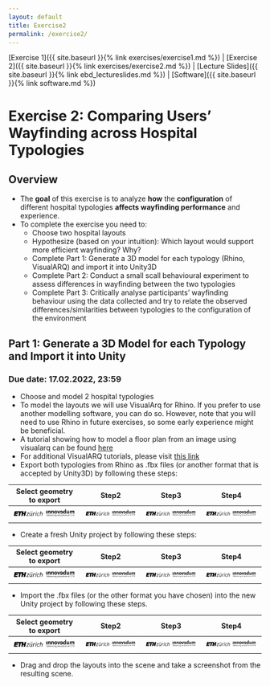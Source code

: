 ```yaml
---
layout: default
title: Exercise2
permalink: /exercise2/
---
```


[Exercise 1]({{ site.baseurl }}{% link exercises/exercise1.md %}) | [Exercise 2]({{ site.baseurl }}{% link exercises/exercise2.md %}) | [Lecture Slides]({{ site.baseurl }}{% link ebd_lectureslides.md %}) | [Software]({{ site.baseurl }}{% link software.md %})

#  Exercise 2: Comparing Users’ Wayfinding across Hospital Typologies

## Overview

- The **goal** of this exercise is to analyze **how** the **configuration** of different hospital typologies **affects wayfinding performance** and experience.
- To complete the exercise you need to:
    - Choose two hospital layouts
    - Hypothesize (based on your intuition): Which layout  would support more efficient wayfinding? Why?
    - Complete Part 1: Generate a 3D model for each typology (Rhino, VisualARQ) and import it into Unity3D
    - Complete Part 2: Conduct a small scall behavioural experiment to assess differences in wayfinding between the two typologies
    - Complete Part 3: Critically analyse participants’ wayfinding behaviour using the data collected and try to relate the observed differences/similarities between typologies to the configuration of the environment

## Part 1: Generate a 3D Model for each Typology and Import it into Unity
### Due date: 17.02.2022, 23:59
- Choose and model 2 hospital typologies
- To model the layouts we will use VisualArq for Rhino. If you prefer to use another modelling software, you can do so.
However, note that you will need to use Rhino in future exercises, so some early experience might be beneficial.
- A tutorial showing how to model a floor plan from an image using visualarq can be found [here](https://drive.google.com/file/d/1NVp7wVHzlMYqUnkfs7qSa9iyu5t3iO9D/view)
- For additional VisualARQ tutorials, please visit [this link](https://www.visualarq.com/learn/videos/)
- Export both typologies from Rhino as .fbx files (or another format that is accepted by Unity3D) by following these steps:

| Select geometry to export   | Step2                         | Step3                        | Step4                        |
| :-------------------------: | :---------------------------: | :--------------------------: | :--------------------------: |
| ![](/assets/images/Logo.JPG) | ![](/assets/images/Logo.JPG) | ![](/assets/images/Logo.JPG) | ![](/assets/images/Logo.JPG) |

- Create a fresh Unity project by following these steps:

| Select geometry to export   | Step2                         | Step3                        | Step4                        |
| :-------------------------: | :---------------------------: | :--------------------------: | :--------------------------: |
| ![](/assets/images/Logo.JPG) | ![](/assets/images/Logo.JPG) | ![](/assets/images/Logo.JPG) | ![](/assets/images/Logo.JPG) |

- Import the .fbx files (or the other format you have chosen) into the new Unity project by following these steps.

| Select geometry to export   | Step2                         | Step3                        | Step4                        |
| :-------------------------: | :---------------------------: | :--------------------------: | :--------------------------: |
| ![](/assets/images/Logo.JPG) | ![](/assets/images/Logo.JPG) | ![](/assets/images/Logo.JPG) | ![](/assets/images/Logo.JPG) |

- Drag and drop the layouts into the scene and take a screenshot from the resulting scene.


